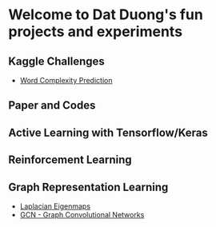 # Welcome to Dat Duong's fun projects and experiments

## Kaggle Challenges

* [Word Complexity Prediction](https://datduonguva.github.io/cuddly-octo-succotash/2021/12/17/word-complexity-estimation)

## Paper and Codes

## Active Learning with Tensorflow/Keras

## Reinforcement Learning

## Graph Representation Learning

* [Laplacian Eigenmaps](https://datduonguva.github.io/cuddly-octo-succotash/2022/01/13/laplacian-eigenmaps)
* [GCN - Graph Convolutional Networks](https://datduonguva.github.io/cuddly-octo-succotash/2022/03/03/graph-convolutional-neural-network)

